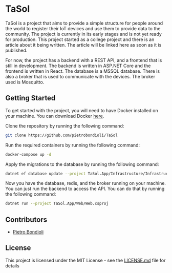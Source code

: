 # TaSol

TaSol is a project that aims to provide a simple structure for people around the world to register their IoT devices and use them to provide data to the community. The project is currently in its early stages and is not yet ready for production. This project started as a college project and there is an article about it being written. The article will be linked here as soon as it is published.

For now, the project has a backend with a REST API, and a frontend that is still in development. The backend is written in ASP.NET Core and the frontend is written in React. The database is a MSSQL database. There is also a broker that is used to communicate with the devices. The broker used is Mosquitto.

## Getting Started

To get started with the project, you will need to have Docker installed on your machine. You can download Docker [here](https://www.docker.com/products/docker-desktop).

Clone the repository by running the following command:

```bash
git clone https://github.com/pietrobondioli/TaSol
```

Run the required containers by running the following command:

```bash
docker-compose up -d
```

Apply the migrations to the database by running the following command:

```bash
dotnet ef database update --project TaSol.App/Infrastructure/Infrastructure.csproj --startup-project TaSol.App/Web/Web.csproj
```

Now you have the database, redis, and the broker running on your machine. You can just run the backend to access the API. You can do that by running the following command:

```bash
dotnet run --project TaSol.App/Web/Web.csproj
```

## Contributors

- [Pietro Bondioli](github.com/pietrobondioli)

## License

This project is licensed under the MIT License - see the [LICENSE.md](LICENSE.md) file for details
